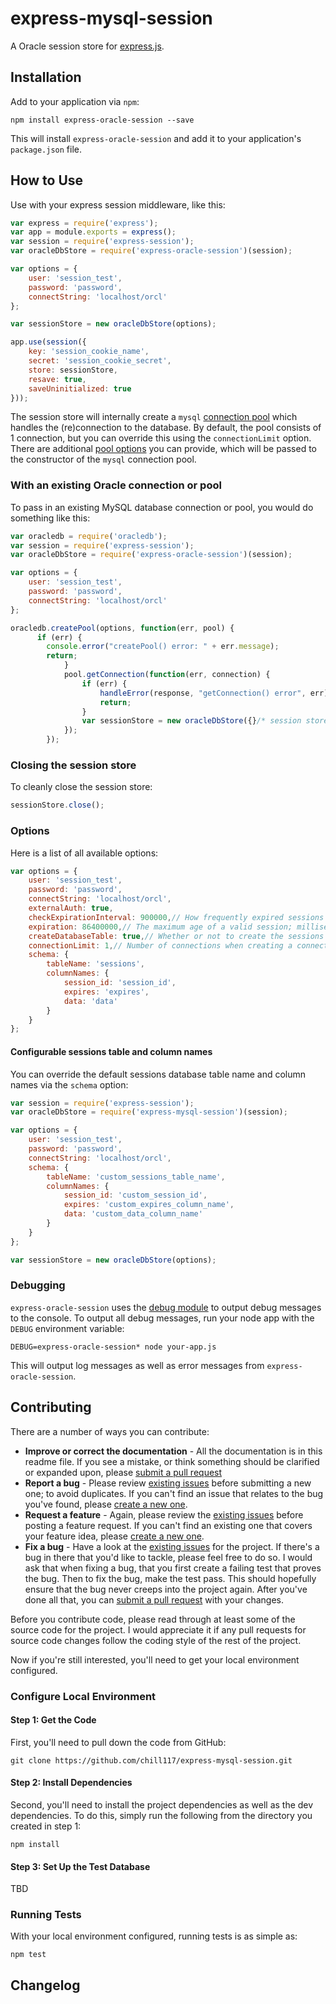 # express-mysql-session

A Oracle session store for [express.js](http://expressjs.com/).

## Installation

Add to your application via `npm`:
```
npm install express-oracle-session --save
```
This will install `express-oracle-session` and add it to your application's `package.json` file.


## How to Use

Use with your express session middleware, like this:
```js
var express = require('express');
var app = module.exports = express();
var session = require('express-session');
var oracleDbStore = require('express-oracle-session')(session);

var options = {
	user: 'session_test',
	password: 'password',
	connectString: 'localhost/orcl'
};

var sessionStore = new oracleDbStore(options);

app.use(session({
	key: 'session_cookie_name',
	secret: 'session_cookie_secret',
	store: sessionStore,
	resave: true,
	saveUninitialized: true
}));
```

The session store will internally create a `mysql` [connection pool](https://github.com/mysqljs/mysql#pooling-connections) which handles the (re)connection to the database. By default, the pool consists of 1 connection, but you can override this using the `connectionLimit` option. There are additional [pool options](https://github.com/mysqljs/mysql#pool-options) you can provide, which will be passed to the constructor of the `mysql` connection pool.

### With an existing Oracle connection or pool

To pass in an existing MySQL database connection or pool, you would do something like this:
```js
var oracledb = require('oracledb');
var session = require('express-session');
var oracleDbStore = require('express-oracle-session')(session);

var options = {
	user: 'session_test',
	password: 'password',
	connectString: 'localhost/orcl'
};

oracledb.createPool(options, function(err, pool) {
      if (err) {
        console.error("createPool() error: " + err.message);
        return;
			}
			pool.getConnection(function(err, connection) {
	 			if (err) {
		 			handleError(response, "getConnection() error", err);
		 			return;
				}
				var sessionStore = new oracleDbStore({}/* session store options */, connection);
			});
		});
```

### Closing the session store

To cleanly close the session store:
```js
sessionStore.close();
```


### Options

Here is a list of all available options:
```js
var options = {
	user: 'session_test',
	password: 'password',
	connectString: 'localhost/orcl',
	externalAuth: true,
	checkExpirationInterval: 900000,// How frequently expired sessions will be cleared; milliseconds.
	expiration: 86400000,// The maximum age of a valid session; milliseconds.
	createDatabaseTable: true,// Whether or not to create the sessions database table, if one does not already exist.
	connectionLimit: 1,// Number of connections when creating a connection pool
	schema: {
		tableName: 'sessions',
		columnNames: {
			session_id: 'session_id',
			expires: 'expires',
			data: 'data'
		}
	}
};
```


#### Configurable sessions table and column names

You can override the default sessions database table name and column names via the `schema` option:

```js
var session = require('express-session');
var oracleDbStore = require('express-mysql-session')(session);

var options = {
	user: 'session_test',
	password: 'password',
	connectString: 'localhost/orcl',
	schema: {
		tableName: 'custom_sessions_table_name',
		columnNames: {
			session_id: 'custom_session_id',
			expires: 'custom_expires_column_name',
			data: 'custom_data_column_name'
		}
	}
};

var sessionStore = new oracleDbStore(options);
```


### Debugging

`express-oracle-session` uses the [debug module](https://github.com/visionmedia/debug) to output debug messages to the console. To output all debug messages, run your node app with the `DEBUG` environment variable:
```
DEBUG=express-oracle-session* node your-app.js
```
This will output log messages as well as error messages from `express-oracle-session`.


## Contributing

There are a number of ways you can contribute:

* **Improve or correct the documentation** - All the documentation is in this readme file. If you see a mistake, or think something should be clarified or expanded upon, please [submit a pull request](https://github.com/chill117/express-mysql-session/pulls/new)
* **Report a bug** - Please review [existing issues](https://github.com/chill117/express-mysql-session/issues) before submitting a new one; to avoid duplicates. If you can't find an issue that relates to the bug you've found, please [create a new one](https://github.com/chill117/express-mysql-session/issues).
* **Request a feature** - Again, please review the [existing issues](https://github.com/chill117/express-mysql-session/issues) before posting a feature request. If you can't find an existing one that covers your feature idea, please [create a new one](https://github.com/chill117/express-mysql-session/issues).
* **Fix a bug** - Have a look at the [existing issues](https://github.com/chill117/express-mysql-session/issues) for the project. If there's a bug in there that you'd like to tackle, please feel free to do so. I would ask that when fixing a bug, that you first create a failing test that proves the bug. Then to fix the bug, make the test pass. This should hopefully ensure that the bug never creeps into the project again. After you've done all that, you can [submit a pull request](https://github.com/chill117/express-mysql-session/pulls/new) with your changes.

Before you contribute code, please read through at least some of the source code for the project. I would appreciate it if any pull requests for source code changes follow the coding style of the rest of the project.

Now if you're still interested, you'll need to get your local environment configured.


### Configure Local Environment

#### Step 1: Get the Code

First, you'll need to pull down the code from GitHub:
```
git clone https://github.com/chill117/express-mysql-session.git
```

#### Step 2: Install Dependencies

Second, you'll need to install the project dependencies as well as the dev dependencies. To do this, simply run the following from the directory you created in step 1:
```
npm install
```

#### Step 3: Set Up the Test Database

TBD


### Running Tests

With your local environment configured, running tests is as simple as:
```
npm test
```


## Changelog

